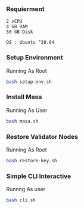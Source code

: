 ### Requierment

```
2 vCPU
4 GB RAM
50 GB Disk

OS : Ubuntu ^20.04
```

### Setup Environment
Running As Root
```bash
bash setup-env.sh
```



### Install Masa
Running As User
```bash
bash masa.sh
```


### Restore Validator Nodes
Running As Root
```bash
bash restore-key.sh 
```


### Simple CLI Interactive
Runnng As user
```bash
bash cli.sh
```
